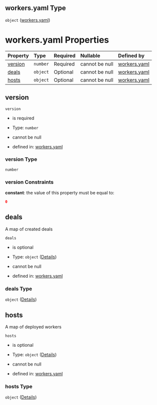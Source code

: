 ## workers.yaml Type

`object` ([workers.yaml](workers.md))

# workers.yaml Properties

| Property            | Type     | Required | Nullable       | Defined by                                                                                                   |
| :------------------ | :------- | :------- | :------------- | :----------------------------------------------------------------------------------------------------------- |
| [version](#version) | `number` | Required | cannot be null | [workers.yaml](workers-properties-version.md "https://fluence.dev/schemas/workers.yaml#/properties/version") |
| [deals](#deals)     | `object` | Optional | cannot be null | [workers.yaml](workers-properties-deals.md "https://fluence.dev/schemas/workers.yaml#/properties/deals")     |
| [hosts](#hosts)     | `object` | Optional | cannot be null | [workers.yaml](workers-properties-hosts.md "https://fluence.dev/schemas/workers.yaml#/properties/hosts")     |

## version



`version`

*   is required

*   Type: `number`

*   cannot be null

*   defined in: [workers.yaml](workers-properties-version.md "https://fluence.dev/schemas/workers.yaml#/properties/version")

### version Type

`number`

### version Constraints

**constant**: the value of this property must be equal to:

```json
0
```

## deals

A map of created deals

`deals`

*   is optional

*   Type: `object` ([Details](workers-properties-deals.md))

*   cannot be null

*   defined in: [workers.yaml](workers-properties-deals.md "https://fluence.dev/schemas/workers.yaml#/properties/deals")

### deals Type

`object` ([Details](workers-properties-deals.md))

## hosts

A map of deployed workers

`hosts`

*   is optional

*   Type: `object` ([Details](workers-properties-hosts.md))

*   cannot be null

*   defined in: [workers.yaml](workers-properties-hosts.md "https://fluence.dev/schemas/workers.yaml#/properties/hosts")

### hosts Type

`object` ([Details](workers-properties-hosts.md))
